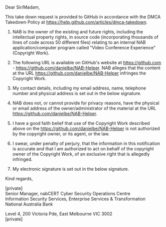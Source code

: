 Dear Sir/Madam,

This take down request is provided to GitHub in accordance with the DMCA
Takedown Policy at https://help.github.com/articles/dmca-takedown.

1. NAB is the owner of the existing and future rights, including the
   intellectual property rights, in source code (incorporating thousands of
   lines of code across 50 different files) relating to an internal NAB
   application/computer program called "Video Conference Experience"
   (Copyright Work).

2. The following URL is available on GitHub's website at https://github.com -
   https://github.com/danielbe/NAB-Helper. NAB alleges that the content at the
   URL https://github.com/danielbe/NAB-Helper infringes the Copyright Work.

3. My contact details, including my email address, name, telephone
   number and physical address is set out in the below signature.

4. NAB does not, or cannot provide for privacy reasons, have the physical or
   email address of the owner/administrator of the material at the URL
   https://github.com/danielbe/NAB-Helper.

5. I have a good faith belief that use of the Copyright Work described above on
   the https://github.com/danielbe/NAB-Helper is not authorized by the copyright
   owner, or its agent, or the law.

6. I swear, under penalty of perjury, that the information in this notification
   is accurate and that I am authorized to act on behalf of the copyright owner
   of the Copyright Work, of an exclusive right that is allegedly infringed.

7. My electronic signature is set out in the below signature.

Kind regards,

[private]<br>
Senior Manager, nabCERT Cyber Security Operations Centre<br>
Information Security Services, Enterprise Services & Transformation<br>
National Australia Bank

Level 4, 200 Victoria Pde, East Melbourne VIC 3002<br>
[private]
